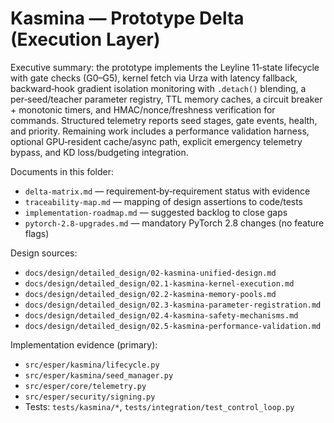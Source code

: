 # Kasmina — Prototype Delta (Execution Layer)

Executive summary: the prototype implements the Leyline 11‑state lifecycle with gate checks (G0–G5), kernel fetch via Urza with latency fallback, backward‑hook gradient isolation monitoring with `.detach()` blending, a per‑seed/teacher parameter registry, TTL memory caches, a circuit breaker + monotonic timers, and HMAC/nonce/freshness verification for commands. Structured telemetry reports seed stages, gate events, health, and priority. Remaining work includes a performance validation harness, optional GPU‑resident cache/async path, explicit emergency telemetry bypass, and KD loss/budgeting integration.

Documents in this folder:
- `delta-matrix.md` — requirement‑by‑requirement status with evidence
- `traceability-map.md` — mapping of design assertions to code/tests
- `implementation-roadmap.md` — suggested backlog to close gaps
- `pytorch-2.8-upgrades.md` — mandatory PyTorch 2.8 changes (no feature flags)

Design sources:
- `docs/design/detailed_design/02-kasmina-unified-design.md`
- `docs/design/detailed_design/02.1-kasmina-kernel-execution.md`
- `docs/design/detailed_design/02.2-kasmina-memory-pools.md`
- `docs/design/detailed_design/02.3-kasmina-parameter-registration.md`
- `docs/design/detailed_design/02.4-kasmina-safety-mechanisms.md`
- `docs/design/detailed_design/02.5-kasmina-performance-validation.md`

Implementation evidence (primary):
- `src/esper/kasmina/lifecycle.py`
- `src/esper/kasmina/seed_manager.py`
- `src/esper/core/telemetry.py`
- `src/esper/security/signing.py`
- Tests: `tests/kasmina/*`, `tests/integration/test_control_loop.py`
